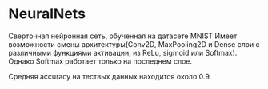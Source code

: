 # NeuralNets
Сверточная нейронная сеть, обученная на датасете MNIST
Имеет возможности смены архитектуры(Conv2D, MaxPooling2D и Dense слои с различными функциями активации, из ReLu, sigmoid или Softmax). Однако Softmax работает только на последнем слое.

Средняя accuracy на тествых данных находится около 0.9.
